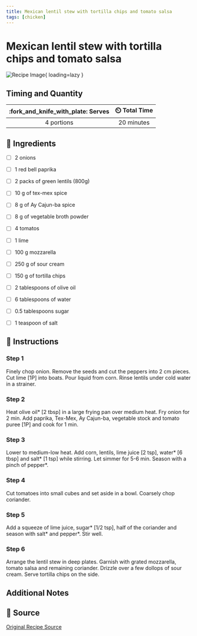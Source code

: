 ```yaml
---
title: Mexican lentil stew with tortilla chips and tomato salsa
tags: [chicken]
---
```


# Mexican lentil stew with tortilla chips and tomato salsa
![Recipe Image](https://img.hellofresh.com/c_fit,f_auto,fl_lossy,h_500,q_30,w_1900/hellofresh_s3/image/HF220309_R13_W17_SE_R11494-1_KB_Main_low-6873d697.jpg){ loading=lazy }

## Timing and Quantity
| :fork_and_knife_with_plate: Serves | :timer_clock: Total Time |
|:----------------------------------:|:-----------------------: |
| 4 portions | 20 minutes |

## :salt: Ingredients
- [ ] 2 onions
- [ ] 1 red bell paprika
- [ ] 2 packs of green lentils (800g)
- [ ] 10 g of tex-mex spice
- [ ] 8 g of Ay Cajun-ba spice
- [ ] 8 g of vegetable broth powder
- [ ] 4 tomatos
- [ ] 1 lime
- [ ] 100 g mozzarella
- [ ] 250 g of sour cream 
- [ ] 150 g of tortilla chips
- [ ] 2 tablespoons of olive oil
- [ ] 6 tablespoons of water
- [ ] 0.5 tablespoons sugar
- [ ] 1 teaspoon of salt


## :pencil: Instructions

### Step 1
Finely chop onion. Remove the seeds and cut the peppers into 2 cm pieces. Cut lime [1P] into boats. Pour liquid from corn. Rinse lentils under cold water in a strainer.

### Step 2
Heat olive oil* [2 tbsp] in a large frying pan over medium heat. Fry onion for 2 min. Add paprika, Tex-Mex, Ay Cajun-ba, vegetable stock and tomato puree [1P] and cook for 1 min.

### Step 3
Lower to medium-low heat. Add corn, lentils, lime juice [2 tsp], water* [6 tbsp] and salt* [1 tsp] while stirring. Let simmer for 5-6 min. Season with a pinch of pepper*.

### Step 4
Cut tomatoes into small cubes and set aside in a bowl. Coarsely chop coriander.

### Step 5
Add a squeeze of lime juice, sugar* [1/2 tsp], half of the coriander and season with salt* and pepper*. Stir well.

### Step 6
Arrange the lentil stew in deep plates. Garnish with grated mozzarella, tomato salsa and remaining coriander. Drizzle over a few dollops of sour cream. Serve tortilla chips on the side.


## Additional Notes


## :link: Source
[Original Recipe Source](https://www.hellofresh.no/recipes/meksikansk-linsegryte-62224145fe157f240467d865)
